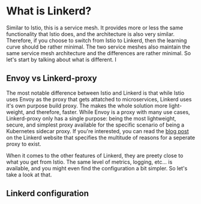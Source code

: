 # What is Linkerd?

Similar to Istio, this is a service mesh. It provides more or less the same functionality that Istio does, and the architecture is also very similar. Therefore, if you choose to switch from Istio to Linkerd, then the learning curve should be rather minimal. The two service meshes also maintain the same service mesh architecture and the differences are rather minimal. So let's start by talking about what is different. I

## Envoy vs Linkerd-proxy

The most notable difference between Istio and Linkerd is that while Istio uses Envoy as the proxy that gets attatched to microservices, Linkerd uses it's own purpose build proxy. The makes the whole solution more light-weight, and therefore, faster. While Envoy is a proxy with many use cases, Linkerd-proxy only has a single purpose: being the most lightweight, secure, and simplest proxy available for the specific scenario of being a Kubernetes sidecar proxy. If you're interested, you can read the [blog post](https://linkerd.io/2020/12/03/why-linkerd-doesnt-use-envoy/) on the Linkerd website that specifies the multitude of reasons for a seperate proxy to exist.

When it comes to the other features of Linkerd, they are preety close to what you get from Istio. The same level of metrics, logging, etc... is available, and you might even find the configuration a bit simpler. So let's take a look at that.

## Linkerd configuration